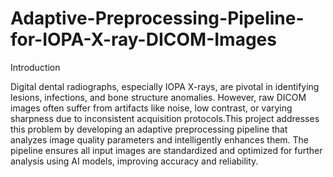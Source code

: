 # Adaptive-Preprocessing-Pipeline-for-IOPA-X-ray-DICOM-Images
<p>Introduction </p>
Digital dental radiographs, especially IOPA X-rays, are pivotal in identifying lesions, infections, and bone structure anomalies. However, raw DICOM images often suffer from artifacts like noise, low contrast, or varying sharpness due to inconsistent acquisition protocols.This project addresses this problem by developing an adaptive preprocessing pipeline that analyzes image quality parameters and intelligently enhances them. The pipeline ensures all input images are standardized and optimized for further analysis using AI models, improving accuracy and reliability.

